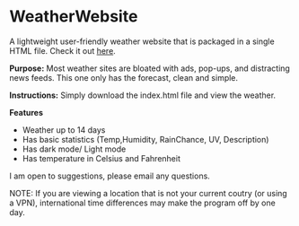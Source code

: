 # WeatherWebsite
A lightweight user-friendly weather website that is packaged in a single HTML file.
Check it out [here](https://buildsgordon.github.io/WeatherWebsite/Index.html).

**Purpose:** Most weather sites are bloated with ads, pop-ups, and distracting news feeds. This one only has the forecast, clean and simple.

**Instructions:** Simply download the index.html file and view the weather.

**Features**
- Weather up to 14 days
- Has basic statistics (Temp,Humidity, RainChance, UV, Description)
- Has dark mode/ Light mode
- Has temperature in Celsius and Fahrenheit

I am open to suggestions, please email any questions.


NOTE: If you are viewing a location that is not your current coutry (or using a VPN), international time differences may make the program off by one day.
